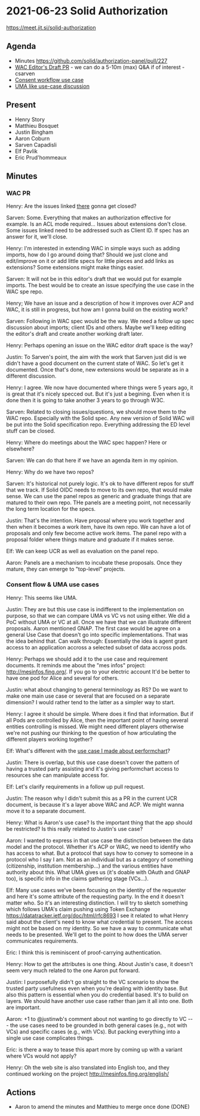 # 2021-06-23 Solid Authorization

https://meet.jit.si/solid-authorization


## Agenda

* Minutes https://github.com/solid/authorization-panel/pull/227
* [WAC Editor's Draft PR](https://github.com/solid/web-access-control-spec/pull/83) - we can do a 5-10m (max) Q&A if of interest - csarven
* [Consent workflow use case](https://github.com/solid/authorization-panel/pull/231)
* [UMA like use-case discussion](https://github.com/solid/authorization-panel/discussions/230)


## Present

* Henry Story
* Matthieu Bosquet
* Justin Bingham
* Aaron Coburn
* Sarven Capadisli
* Elf Pavlik
* Eric Prud'hommeaux


## Minutes

### WAC PR

Henry: Are the issues linked [there]( https://github.com/solid/web-access-control-spec/pull/83) gonna get closed?

Sarven: Some. Everything that makes an authorization effective for example. Is an ACL mode required... Issues about extensions don't close. Some issues linked need to be addressed such as Client ID. If spec has an answer for it, we'll close.

Henry: I'm interested in extending WAC in simple ways such as adding imports, how do I go around doing that?
Should we just clone and edit/improve on it or add little specs for little pieces and add links as extensions?
Some extensions might make things easier.

Sarven: It will not be in this editor's draft that we would put for example imports. The best would be to create an issue specifying the use case in the WAC spe repo.

Henry; We have an issue and a description of how it improves over ACP and WAC, it is still in progress, but how am I gonna build on the existing work?

Sarven: Following in WAC spec would be the way. We need a follow up spec discussion about imports; client IDs and others. Maybe we'll keep editing the editor's draft and create another working draft later.

Henry: Perhaps opening an issue on the WAC editor draft space is the way?

Justin: To Sarven's point, the aim with the work that Sarven just did is we didn't have a good document on the current state of WAC. So let's get it documented. Once that's done, new extensions would be separate as in a different discussion.

Henry: I agree. We now have documented where things were 5 years ago, it is great that it's nicely specced out. But it's just a begining. Even when it is done then it is going to take another 3 years to go through W3C.

Sarven: Related to closing issues/questions, we should move them to the WAC repo. Especially with the Solid spec.
Any new version of Solid WAC will be put into the Solid specification repo. Everything addressing the ED level stuff can be closed.

Henry: Where do meetings about the WAC spec happen?
Here or elsewhere?

Sarven: We can do that here if we have an agenda item in my opinion.

Henry: Why do we have two repos?

Sarven: It's historical not purely logic. It's ok to have different repos for stuff that we track. If Solid OIDC needs to move to its own repo, that would make sense. We can use the panel repos as generic and graduate things that are matured to their own repo. THe panels are a meeting point, not necessarily the long term location for the specs.

Justin: That's the intention. Have proposal where you work together and then when it becomes a work item, have its own repo. We can have a lot of proposals and only few become active work items. The panel repo with a proposal folder where things mature and graduate if it makes sense.

Elf: We can keep UCR as well as evaluation on the panel repo.

Aaron: Panels are a mechanism to incubate these proposals. Once they mature, they can emerge to "top-level" projects.


### Consent flow & UMA use cases

Henry: This seems like UMA.

Justin: They are but this use case is indifferent to the implementation on purpose, so that we can compare UMA vs VC vs not using either.
We did a PoC without UMA or VC at all.
Once we have that we can illustrate different proposals.
Aaron mentioned GNAP.
The first case would be agree on a general Use Case that doesn't go into specific implementations.
That was the idea behind that.
Can walk through:
Essentially the idea is agent grant access to an application accross a selected subset of data accross pods.

Henry: Perhaps we should add it to the use case and requirement documents. It reminds me about the "mes infos" project: http://mesinfos.fing.org/.
If you go to your electric account
It'd be better to have one pod for Alice and several for others.

Justin: what about changing to general terminology as RS?
Do we want to make one main use case or several that are focused on a separate dimension? I would rather tend to the latter as a simpler way to start.

Henry: I agree it should be simple. Where does it find that information. But if all Pods are controlled by Alice, then the important point of having several entities controlling is missed. We might need different players otherwise we're not pushing our thinking to the question of how articulating the different players working together?

Elf: What's different with the [use case I made about performchart](https://solid.github.io/authorization-panel/authorization-ucr/#uc-client-constraints)?

Justin: There is overlap, but this use case doesn't cover the pattern of having a trusted party assisting and it's giving performchart access to resources she can manipulate access for.

Elf: Let's clarify requirements in a follow up pull request.

Justin: The reason why I didn't submit this as a PR in the current UCR document, is because it's a layer above WAC and ACP. We might wanna move it to a separate document.

Henry: What is Aaron's use case? Is the important thing that the app should be restricted? Is this really related to Justin's use case?

Aaron: I wanted to express in that use case the distinction between the data model and the protocol. Whether it's ACP or WAC, we need to identify who has access to what. But a protocol that says how to convey to someone in a protocol who I say I am. Not as an individual but as a category of something (citizenship, institution membership...) and the various entities have authority about this. What UMA gives us (it's doable with OAuth and GNAP too), is specific info in the claims gathering stage (VCs...).

Elf: Many use cases we've been focusing on the identity of the requester and here it's some attribute of the requesting party. In the end it doesn't matter who. So it's an interesting distinction.
I will try to sketch something which follows UMA's claim pushing using Token Exchange https://datatracker.ietf.org/doc/html/rfc8693
I see it related to what Henry said about the client's need to know what credential to present. The access might not be based on my identity. So we have a way to communicate what needs to be presented.
We'll get to the point to how does the UMA server communicates requirements.

Eric: I think this is reminiscent of proof-carrying authentication.


Henry: How to get the attributes is one thing. About Justin's case, it doesn't seem very much related to the one Aaron put forward.

Justin: I purposefully didn't go straight to the VC scenario to show the trusted party usefulness even when you're dealing with identity base. But also this pattern is essential when you do credential based. It's to build on layers. We should have another use case rather than jam it all into one. Both are important.

Aaron: +1 to @justinwb's comment about not wanting to go directly to VC --- the use cases need to be grounded in both general cases (e.g., not with VCs) and specific cases (e.g., with VCs). But packing everything into a single use case complicates things.

Eric: is there a way to tease this apart more by coming up with a variant where VCs would not apply?

Henry: Oh the web site is also translated into English too, and they continued working on the project http://mesinfos.fing.org/english/


## Actions

* Aaron to amend the minutes and Matthieu to merge once done (DONE)
